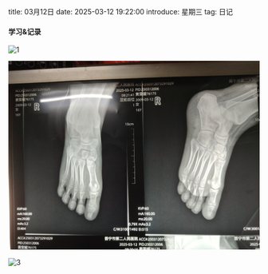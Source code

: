 title: 03月12日
date: 2025-03-12 19:22:00
introduce: 星期三
tag: 日记

#### 学习&记录
![1](/static/img/2025/03/12/1.jpg)

![2](/static/img/2025/03/12/2.jpg)

![3](/static/img/2025/03/12/3.jpg)

